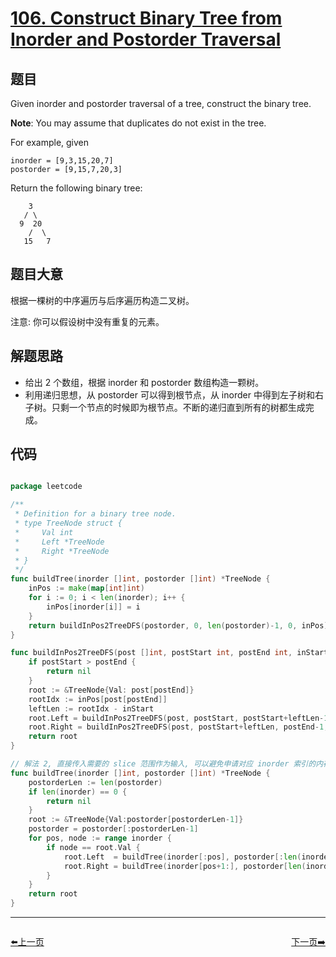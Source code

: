 # [106. Construct Binary Tree from Inorder and Postorder Traversal](https://leetcode.com/problems/construct-binary-tree-from-inorder-and-postorder-traversal/)

## 题目

Given inorder and postorder traversal of a tree, construct the binary tree.

**Note**: You may assume that duplicates do not exist in the tree.

For example, given

    inorder = [9,3,15,20,7]
    postorder = [9,15,7,20,3]

Return the following binary tree:

    	3
       / \
      9  20
        /  \
       15   7


## 题目大意

根据一棵树的中序遍历与后序遍历构造二叉树。

注意:
你可以假设树中没有重复的元素。


## 解题思路

- 给出 2 个数组，根据 inorder 和 postorder 数组构造一颗树。
- 利用递归思想，从 postorder 可以得到根节点，从 inorder 中得到左子树和右子树。只剩一个节点的时候即为根节点。不断的递归直到所有的树都生成完成。


## 代码

```go

package leetcode

/**
 * Definition for a binary tree node.
 * type TreeNode struct {
 *     Val int
 *     Left *TreeNode
 *     Right *TreeNode
 * }
 */
func buildTree(inorder []int, postorder []int) *TreeNode {
	inPos := make(map[int]int)
	for i := 0; i < len(inorder); i++ {
		inPos[inorder[i]] = i
	}
	return buildInPos2TreeDFS(postorder, 0, len(postorder)-1, 0, inPos)
}

func buildInPos2TreeDFS(post []int, postStart int, postEnd int, inStart int, inPos map[int]int) *TreeNode {
	if postStart > postEnd {
		return nil
	}
	root := &TreeNode{Val: post[postEnd]}
	rootIdx := inPos[post[postEnd]]
	leftLen := rootIdx - inStart
	root.Left = buildInPos2TreeDFS(post, postStart, postStart+leftLen-1, inStart, inPos)
	root.Right = buildInPos2TreeDFS(post, postStart+leftLen, postEnd-1, rootIdx+1, inPos)
	return root
}

// 解法 2, 直接传入需要的 slice 范围作为输入, 可以避免申请对应 inorder 索引的内存, 内存使用(leetcode test case) 4.7MB -> 4.3MB.
func buildTree(inorder []int, postorder []int) *TreeNode {
	postorderLen := len(postorder)
    if len(inorder) == 0 { 
    	return nil 
    }
    root := &TreeNode{Val:postorder[postorderLen-1]}
    postorder = postorder[:postorderLen-1]
    for pos, node := range inorder {
    	if node == root.Val {
    		root.Left  = buildTree(inorder[:pos], postorder[:len(inorder[:pos])])
    		root.Right = buildTree(inorder[pos+1:], postorder[len(inorder[:pos]):])
    	}
    }
    return root
}
```


----------------------------------------------
<div style="display: flex;justify-content: space-between;align-items: center;">
<p><a href="https://books.halfrost.com/leetcode/ChapterFour/0100~0199/0105.Construct-Binary-Tree-from-Preorder-and-Inorder-Traversal/">⬅️上一页</a></p>
<p><a href="https://books.halfrost.com/leetcode/ChapterFour/0100~0199/0107.Binary-Tree-Level-Order-Traversal-II/">下一页➡️</a></p>
</div>

